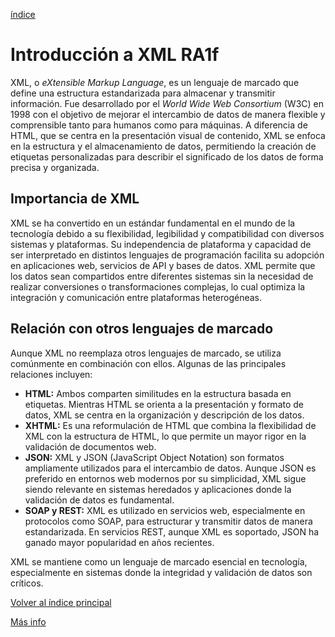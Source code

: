 [índice](./LM0400_indice.md)

# Introducción a XML RA1f

XML, o *eXtensible Markup Language*, es un lenguaje de marcado que define una estructura estandarizada para almacenar y transmitir información. Fue desarrollado por el *World Wide Web Consortium* (W3C) en 1998 con el objetivo de mejorar el intercambio de datos de manera flexible y comprensible tanto para humanos como para máquinas. A diferencia de HTML, que se centra en la presentación visual de contenido, XML se enfoca en la estructura y el almacenamiento de datos, permitiendo la creación de etiquetas personalizadas para describir el significado de los datos de forma precisa y organizada.

## Importancia de XML

XML se ha convertido en un estándar fundamental en el mundo de la tecnología debido a su flexibilidad, legibilidad y compatibilidad con diversos sistemas y plataformas. Su independencia de plataforma y capacidad de ser interpretado en distintos lenguajes de programación facilita su adopción en aplicaciones web, servicios de API y bases de datos. XML permite que los datos sean compartidos entre diferentes sistemas sin la necesidad de realizar conversiones o transformaciones complejas, lo cual optimiza la integración y comunicación entre plataformas heterogéneas.

## Relación con otros lenguajes de marcado

Aunque XML no reemplaza otros lenguajes de marcado, se utiliza comúnmente en combinación con ellos. Algunas de las principales relaciones incluyen:

- **HTML:** Ambos comparten similitudes en la estructura basada en etiquetas. Mientras HTML se orienta a la presentación y formato de datos, XML se centra en la organización y descripción de los datos.
- **XHTML:** Es una reformulación de HTML que combina la flexibilidad de XML con la estructura de HTML, lo que permite un mayor rigor en la validación de documentos web.
- **JSON:** XML y JSON (JavaScript Object Notation) son formatos ampliamente utilizados para el intercambio de datos. Aunque JSON es preferido en entornos web modernos por su simplicidad, XML sigue siendo relevante en sistemas heredados y aplicaciones donde la validación de datos es fundamental.
- **SOAP y REST:** XML es utilizado en servicios web, especialmente en protocolos como SOAP, para estructurar y transmitir datos de manera estandarizada. En servicios REST, aunque XML es soportado, JSON ha ganado mayor popularidad en años recientes.

XML se mantiene como un lenguaje de marcado esencial en tecnología, especialmente en sistemas donde la integridad y validación de datos son críticos.

[Volver al índice principal](./LM0400_indice.md)

[Más info](https://www.mclibre.org/consultar/xml/lecciones/xml-quees.html)
